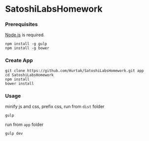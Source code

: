 SatoshiLabsHomework
===================

### Prerequisites

[Node.js](http://nodejs.org) is required.
```
npm install -g gulp
npm install -g bower
```

### Create App

```
git clone https://github.com/Hurtak/SatoshiLabsHomework.git app
cd SatoshiLabsHomework
npm install
bower install
```

### Usage

minify js and css, prefix css, run from `dist` folder

```
gulp
```

run from `app` folder

```
gulp dev
```
